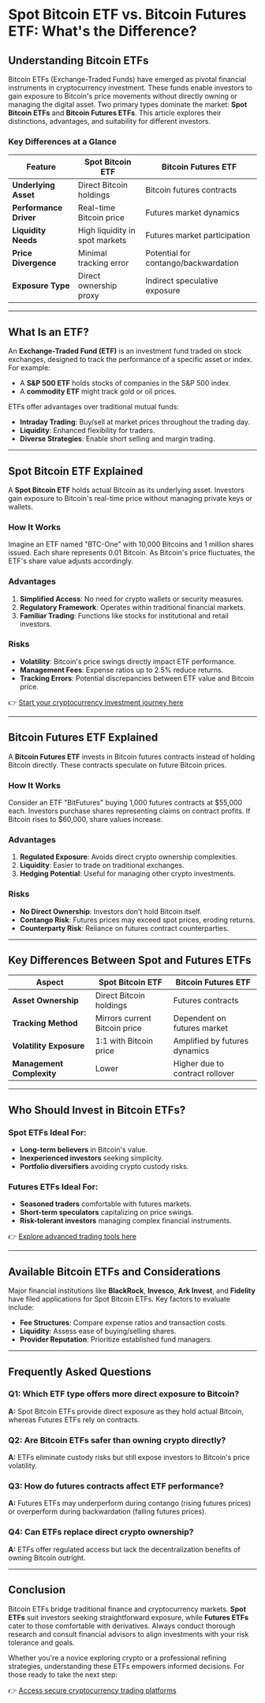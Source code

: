 # Spot Bitcoin ETF vs. Bitcoin Futures ETF: What's the Difference?

## Understanding Bitcoin ETFs

Bitcoin ETFs (Exchange-Traded Funds) have emerged as pivotal financial instruments in cryptocurrency investment. These funds enable investors to gain exposure to Bitcoin's price movements without directly owning or managing the digital asset. Two primary types dominate the market: **Spot Bitcoin ETFs** and **Bitcoin Futures ETFs**. This article explores their distinctions, advantages, and suitability for different investors.

### Key Differences at a Glance
| Feature                | Spot Bitcoin ETF               | Bitcoin Futures ETF          |
|------------------------|-------------------------------|-----------------------------|
| **Underlying Asset**    | Direct Bitcoin holdings         | Bitcoin futures contracts   |
| **Performance Driver**  | Real-time Bitcoin price         | Futures market dynamics     |
| **Liquidity Needs**     | High liquidity in spot markets  | Futures market participation|
| **Price Divergence**    | Minimal tracking error          | Potential for contango/backwardation |
| **Exposure Type**       | Direct ownership proxy          | Indirect speculative exposure |

---

## What Is an ETF?

An **Exchange-Traded Fund (ETF)** is an investment fund traded on stock exchanges, designed to track the performance of a specific asset or index. For example:
- A **S&P 500 ETF** holds stocks of companies in the S&P 500 index.
- A **commodity ETF** might track gold or oil prices.

ETFs offer advantages over traditional mutual funds:
- **Intraday Trading**: Buy/sell at market prices throughout the trading day.
- **Liquidity**: Enhanced flexibility for traders.
- **Diverse Strategies**: Enable short selling and margin trading.

---

## Spot Bitcoin ETF Explained

A **Spot Bitcoin ETF** holds actual Bitcoin as its underlying asset. Investors gain exposure to Bitcoin's real-time price without managing private keys or wallets.

### How It Works
Imagine an ETF named "BTC-One" with 10,000 Bitcoins and 1 million shares issued. Each share represents 0.01 Bitcoin. As Bitcoin's price fluctuates, the ETF's share value adjusts accordingly.

### Advantages
1. **Simplified Access**: No need for crypto wallets or security measures.
2. **Regulatory Framework**: Operates within traditional financial markets.
3. **Familiar Trading**: Functions like stocks for institutional and retail investors.

### Risks
- **Volatility**: Bitcoin's price swings directly impact ETF performance.
- **Management Fees**: Expense ratios up to 2.5% reduce returns.
- **Tracking Errors**: Potential discrepancies between ETF value and Bitcoin price.

👉 [Start your cryptocurrency investment journey here](https://bit.ly/okx-bonus)

---

## Bitcoin Futures ETF Explained

A **Bitcoin Futures ETF** invests in Bitcoin futures contracts instead of holding Bitcoin directly. These contracts speculate on future Bitcoin prices.

### How It Works
Consider an ETF "BitFutures" buying 1,000 futures contracts at $55,000 each. Investors purchase shares representing claims on contract profits. If Bitcoin rises to $60,000, share values increase.

### Advantages
1. **Regulated Exposure**: Avoids direct crypto ownership complexities.
2. **Liquidity**: Easier to trade on traditional exchanges.
3. **Hedging Potential**: Useful for managing other crypto investments.

### Risks
- **No Direct Ownership**: Investors don't hold Bitcoin itself.
- **Contango Risk**: Futures prices may exceed spot prices, eroding returns.
- **Counterparty Risk**: Reliance on futures contract counterparties.

---

## Key Differences Between Spot and Futures ETFs

| Aspect                | Spot Bitcoin ETF               | Bitcoin Futures ETF          |
|-----------------------|-------------------------------|-----------------------------|
| **Asset Ownership**   | Direct Bitcoin holdings         | Futures contracts           |
| **Tracking Method**   | Mirrors current Bitcoin price   | Dependent on futures market |
| **Volatility Exposure**| 1:1 with Bitcoin price          | Amplified by futures dynamics |
| **Management Complexity**| Lower                        | Higher due to contract rollover |

---

## Who Should Invest in Bitcoin ETFs?

### Spot ETFs Ideal For:
- **Long-term believers** in Bitcoin's value.
- **Inexperienced investors** seeking simplicity.
- **Portfolio diversifiers** avoiding crypto custody risks.

### Futures ETFs Ideal For:
- **Seasoned traders** comfortable with futures markets.
- **Short-term speculators** capitalizing on price swings.
- **Risk-tolerant investors** managing complex financial instruments.

👉 [Explore advanced trading tools here](https://bit.ly/okx-bonus)

---

## Available Bitcoin ETFs and Considerations

Major financial institutions like **BlackRock**, **Invesco**, **Ark Invest**, and **Fidelity** have filed applications for Spot Bitcoin ETFs. Key factors to evaluate include:
- **Fee Structures**: Compare expense ratios and transaction costs.
- **Liquidity**: Assess ease of buying/selling shares.
- **Provider Reputation**: Prioritize established fund managers.

---

## Frequently Asked Questions

### Q1: Which ETF type offers more direct exposure to Bitcoin?
**A:** Spot Bitcoin ETFs provide direct exposure as they hold actual Bitcoin, whereas Futures ETFs rely on contracts.

### Q2: Are Bitcoin ETFs safer than owning crypto directly?
**A:** ETFs eliminate custody risks but still expose investors to Bitcoin's price volatility.

### Q3: How do futures contracts affect ETF performance?
**A:** Futures ETFs may underperform during contango (rising futures prices) or overperform during backwardation (falling futures prices).

### Q4: Can ETFs replace direct crypto ownership?
**A:** ETFs offer regulated access but lack the decentralization benefits of owning Bitcoin outright.

---

## Conclusion

Bitcoin ETFs bridge traditional finance and cryptocurrency markets. **Spot ETFs** suit investors seeking straightforward exposure, while **Futures ETFs** cater to those comfortable with derivatives. Always conduct thorough research and consult financial advisors to align investments with your risk tolerance and goals.

Whether you're a novice exploring crypto or a professional refining strategies, understanding these ETFs empowers informed decisions. For those ready to take the next step:

👉 [Access secure cryptocurrency trading platforms](https://bit.ly/okx-bonus)